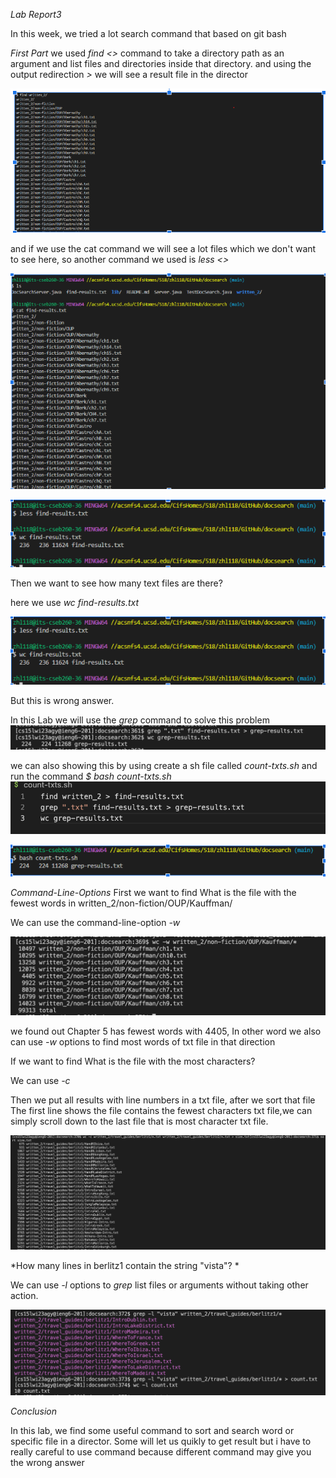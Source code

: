 *Lab Report3*


In this week, we tried a lot search command that based on git bash

*First Part*
we used *find <>* command to take a directory path as an argument and list files and directories inside that directory. and using the output redirection *>* we
will see a result file in the director

![image](lab3.png)

and if we use the cat command we will see a lot files which we don't want to see here, so another command we used is *less <>*

![image](lab3.1.png)

![image](lab3.2.png)


Then we want to see how many text files are there?

here we use *wc find-results.txt*

![image](lab3.2.png)


But this is wrong answer. 

In this Lab we will use the *grep* command to solve this problem
![image](lab3-redo.png)

we can also showing this by using create a sh file called *count-txts.sh* and run the command *$ bash count-txts.sh*
![image](lab3-redo1.png)

![image](lab3.3.png)


*Command-Line-Options*
First we want to find What is the file with the fewest words in written_2/non-fiction/OUP/Kauffman/

We can use the command-line-option *-w*

![image](lab3-redo2.png)

we found out Chapter 5 has fewest words with 4405, In other word we also can use *-w* options to find most words of txt file in that direction

If we want to find What is the file with the most characters?

We can use *-c*

Then we put all results with line numbers in a txt file, after we sort that file The first line shows the file contains the fewest characters txt file,we can simply scroll down to the last file that is most character txt file.

![image](lab3-redo3.png)

*How many lines in berlitz1 contain the string "vista"? *

We can use *-l* options to *grep* list files or arguments without taking other action.

![image](lab3-redo4.png)



*Conclusion*

In this lab, we find some useful command to sort and search word or specific file in a director. Some will let us quikly to get result but i have to really careful to use command because different command may give you the wrong answer
